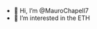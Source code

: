 - 👋 Hi, I’m @MauroChapell7
- 👀 I’m interested in the ETH
<!---
MauroChapell7/MauroChapell7 is a ✨ special ✨ repository because its `README.md` (this file) appears on your GitHub profile.
You can click the Preview link to take a look at your changes.
--->
